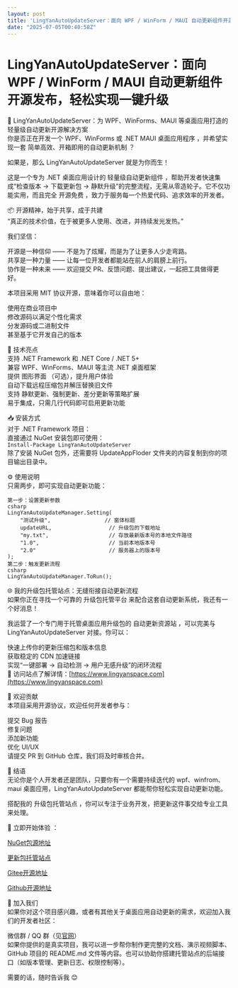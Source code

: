 ```yaml
---
layout: post
title: 'LingYanAutoUpdateServer：面向 WPF / WinForm / MAUI 自动更新组件开源发布，轻松实现一键升级'
date: "2025-07-05T00:40:58Z"
---
```

LingYanAutoUpdateServer：面向 WPF / WinForm / MAUI 自动更新组件开源发布，轻松实现一键升级
===================================================================

🚀 LingYanAutoUpdateServer：为 WPF、WinForms、MAUI 等桌面应用打造的轻量级自动更新开源解决方案  
你是否正在开发一个 WPF、WinForms 或 .NET MAUI 桌面应用程序 ，并希望实现一套 简单高效、开箱即用的自动更新机制 ？

如果是，那么 LingYanAutoUpdateServer 就是为你而生！

这是一个专为 .NET 桌面应用设计的 轻量级自动更新组件 ，帮助开发者快速集成“检查版本 → 下载更新包 → 静默升级”的完整流程，无需从零造轮子。它不仅功能实用，而且完全 开源免费 ，致力于服务每一个热爱代码、追求效率的开发者。

📦 开源精神，始于共享，成于共建  
“真正的技术价值，在于被更多人使用、改进，并持续发光发热。”

我们坚信：

开源是一种信仰 —— 不是为了炫耀，而是为了让更多人少走弯路。  
共享是一种力量 —— 让每一位开发者都能站在前人的肩膀上前行。  
协作是一种未来 —— 欢迎提交 PR、反馈问题、提出建议，一起把工具做得更好。

本项目采用 MIT 协议开源，意味着你可以自由地：

使用在商业项目中  
修改源码以满足个性化需求  
分发源码或二进制文件  
甚至基于它开发自己的版本

🔧 技术亮点  
支持 .NET Framework 和 .NET Core / .NET 5+  
兼容 WPF、WinForms、MAUI 等主流 .NET 桌面框架  
提供 图形界面 （可选），提升用户体验  
自动下载远程压缩包并解压替换旧文件  
支持 静默更新、强制更新、差分更新等策略扩展  
易于集成，只需几行代码即可启用更新功能

📥 安装方式  
对于 .NET Framework 项目：  
直接通过 NuGet 安装包即可使用：  
`Install-Package LingYanAutoUpdateServer`  
除了安装 NuGet 包外，还需要将 UpdateAppFloder 文件夹的内容复制到你的项目输出目录中。

⚙️ 使用说明  
只需两步，即可实现自动更新功能：

    第一步：设置更新参数
    csharp
    LingYanAutoUpdateManager.Setting(
        "测试升级",                 // 窗体标题
        updateURL,                  // 升级包的下载地址
        "my.txt",                   // 存放最新版本号的本地文件路径
        "1.0",                      // 当前本地版本号
        "2.0"                       // 服务器上的版本号
    );
    第二步：触发更新流程
    csharp
    LingYanAutoUpdateManager.ToRun();
    

🌐 我的升级包托管站点：无缝衔接自动更新流程  
如果你正在寻找一个可靠的 升级包托管平台 来配合这套自动更新系统，我还有一个好消息！

我运营了一个专门用于托管桌面应用升级包的 自动更新资源站 ，可以完美与 LingYanAutoUpdateServer 对接。你可以：

快速上传你的更新压缩包和版本信息  
获取稳定的 CDN 加速链接  
实现“一键部署 → 自动检测 → 用户无感升级”的闭环流程  
🔗 访问站点了解详情：[https://www.lingyanspace.com](https://www.lingyanspace.com)

🤝 欢迎贡献  
本项目采用开源协议，欢迎任何开发者参与：

提交 Bug 报告  
修复问题  
添加新功能  
优化 UI/UX  
请提交 PR 到 GitHub 仓库，我们将及时审核合并。

📣 结语  
无论你是个人开发者还是团队，只要你有一个需要持续迭代的 wpf、winfrom、maui 桌面应用，LingYanAutoUpdateServer 都能帮你轻松实现自动更新功能。

搭配我的 升级包托管站点 ，你可以专注于业务开发，把更新这件事交给专业工具来处理。

🚀 立即开始体验 ：

[NuGet包源地址](https://nuget.lingyanspace.com/v3/index.json)

[更新包托管站点](https://www.lingyanspace.com)

[Gitee开源地址](https://gitee.com/www-lingyanspace-com/ling-yan-auto-update)

[Github开源地址](https://github.com/lingyanspace/LingYanAutoUpdateServer)

📣 加入我们  
如果你对这个项目感兴趣，或者有其他关于桌面应用自动更新的需求，欢迎加入我们的开发者社区：

微信群 / QQ 群（见[官网](https://www.lingyanspace.com/)）  
如果你提供的是真实项目，我可以进一步帮你制作更完整的文档、演示视频脚本、GitHub 项目的 README.md 文件等内容。也可以协助你搭建托管站点的后端接口（如版本管理、更新日志、权限控制等）。

需要的话，随时告诉我 😊